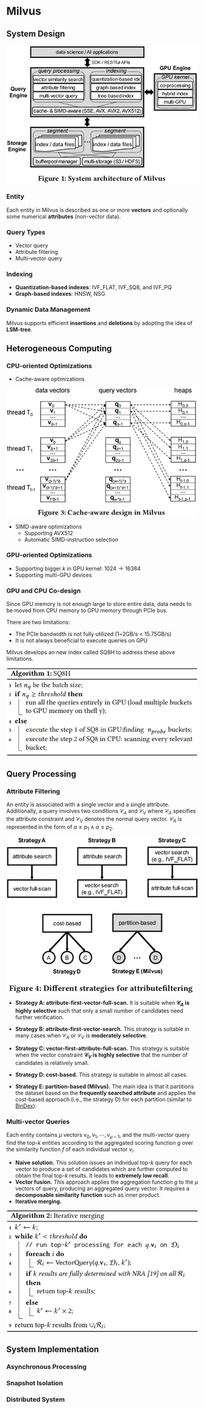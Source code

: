 # Milvus

## System Design

![](./Milvus.png)

### Entity

Each entity in Milvus is described as one or more **vectors** and optionally some numerical **attributes** (non-vector data).

### Query Types

- Vector query
- Attribute filtering
- Multi-vector query

###  Indexing

- **Quantization-based indexes**: IVF_FLAT, IVF_SQ8, and IVF_PQ
- **Graph-based indexes**: HNSW, NSG

### Dynamic Data Management

Milvus supports efficient **insertions** and **deletions** by adopting the idea of **LSM-tree**.

##  Heterogeneous Computing

### **CPU-oriented Optimizations**

- Cache-aware optimizations

![](./Milvus_cpu_cache_optimization.png)

- SIMD-aware optimizations
  - Supporting AVX512
  - Automatic SIMD-instruction selection

### GPU-oriented Optimizations

- Supporting bigger $k$ in GPU kernel: $1024\rightarrow 16384$
- Supporting multi-GPU devices

### GPU and CPU Co-design

Since GPU memory is not enough large to store entire data, data needs to be moved from CPU memory to GPU memory through PCIe bus. 

There are two limitations:

- The PCIe bandwidth is not fully utilized (1~2GB/s < 15.75GB/s)
- It is not always beneficial to execute queries on GPU

Milvus develops an new index called SQ8H to address these above limitations.

![](./Milvus_SQ8H.png)

## Query Processing

### Attribute Filtering

An entity is associated with a single vector and a single attribute. Additionally, a query involves two conditions $\mathcal{C}_A$  and $\mathcal{C}_V$ where  $\mathcal{C}_A$ specifies the attribute constraint and $\mathcal{C}_V$ denotes the normal query vector. $\mathcal{C}_A$ is represented in the form of $a\geq p_1 \land a\leq p_2$​. 

![](./Milvus_attribute_filtering.png)

- **Strategy A: attribute-first-vector-full-scan.** It is suitable when **$\mathcal{C}_A$​ is highly selective** such that only a small  number of candidates need further verification.
- **Strategy B: attribute-first-vector-search.** This strategy is suitable in many cases when $\mathcal{C}_A$ or $\mathcal{C}_V$ is **moderately selective**.
- **Strategy C: vector-first-attribute-full-scan.** This strategy is suitable when the vector constraint **$\mathcal{C}_V$​ is highly selective** that the number of candidates is relatively small.
- **Strategy D: cost-based.** This strategy is suitable in almost all cases.

- **Strategy E: partition-based (Milvus).** The main idea is that it partitions the dataset based on the **frequently searched attribute** and applies the cost-based approach (i.e., the strategy D) for each partition (similar to [BinDex](https://dl.acm.org/doi/10.1145/3318464.3380563)).

###  Multi-vector Queries

Each entity contains $\mu$ vectors $\mathrm{v}_0, \mathrm{v}_1, \cdots, \mathrm{v}_{\mu-1}$, and the multi-vector query find the top-$k$ entities according to the aggregated scoring function $g$ over the similarity function $f$ of each individual vector $\text{v}_i$.

- **Naive solution.** This solution issues an individual top-$k$ query for each vector to produce a set of candidates which are further computed to obtain the final top-$k$ results. It leads to **extremely low recall**.
- **Vector fusion.** This approach applies the aggregation function $g$ to the $\mu$ vectors of query, producing an aggregated query vector. It requires a **decomposable similarity function** such as inner product.
- **Iterative merging.** 

![](./Milvus_merging.png)

## System Implementation

### Asynchronous Processing



### Snapshot Isolation



### Distributed System
